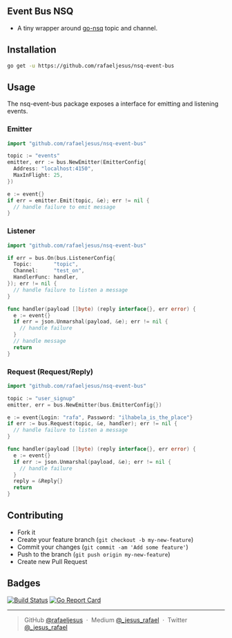 ## Event Bus NSQ

* A tiny wrapper around [go-nsq](https://github.com/nsqio/go-nsq) topic and channel.

## Installation
```bash
go get -u https://github.com/rafaeljesus/nsq-event-bus
```

## Usage
The nsq-event-bus package exposes a interface for emitting and listening events.

### Emitter
```go
import "github.com/rafaeljesus/nsq-event-bus"

topic := "events"
emitter, err := bus.NewEmitter(EmitterConfig{
  Address: "localhost:4150",
  MaxInFlight: 25,
})

e := event{}
if err = emitter.Emit(topic, &e); err != nil {
  // handle failure to emit message
}

```

### Listener
```go
import "github.com/rafaeljesus/nsq-event-bus"

if err = bus.On(bus.ListenerConfig{
  Topic:       "topic",
  Channel:     "test_on",
  HandlerFunc: handler,
}); err != nil {
  // handle failure to listen a message
}

func handler(payload []byte) (reply interface{}, err error) {
  e := event{}
  if err = json.Unmarshal(payload, &e); err != nil {
    // handle failure
  }
  // handle message
  return
}
```

### Request (Request/Reply)
```go
import "github.com/rafaeljesus/nsq-event-bus"

topic := "user_signup"
emitter, err = bus.NewEmitter(bus.EmitterConfig{})

e := event{Login: "rafa", Password: "ilhabela_is_the_place"}
if err := bus.Request(topic, &e, handler); err != nil {
  // handle failure to listen a message
}

func handler(payload []byte) (reply interface{}, err error) {
  e := event{}
  if err := json.Unmarshal(payload, &e); err != nil {
    // handle failure
  }
  reply = &Reply{}
  return
}
```

## Contributing
- Fork it
- Create your feature branch (`git checkout -b my-new-feature`)
- Commit your changes (`git commit -am 'Add some feature'`)
- Push to the branch (`git push origin my-new-feature`)
- Create new Pull Request

## Badges

[![Build Status](https://circleci.com/gh/rafaeljesus/nsq-event-bus.svg?style=svg)](https://circleci.com/gh/rafaeljesus/nsq-event-bus)
[![Go Report Card](https://goreportcard.com/badge/github.com/rafaeljesus/nsq-event-bus)](https://goreportcard.com/report/github.com/rafaeljesus/nsq-event-bus)

---

> GitHub [@rafaeljesus](https://github.com/rafaeljesus) &nbsp;&middot;&nbsp;
> Medium [@_jesus_rafael](https://medium.com/@_jesus_rafael) &nbsp;&middot;&nbsp;
> Twitter [@_jesus_rafael](https://twitter.com/_jesus_rafael)
